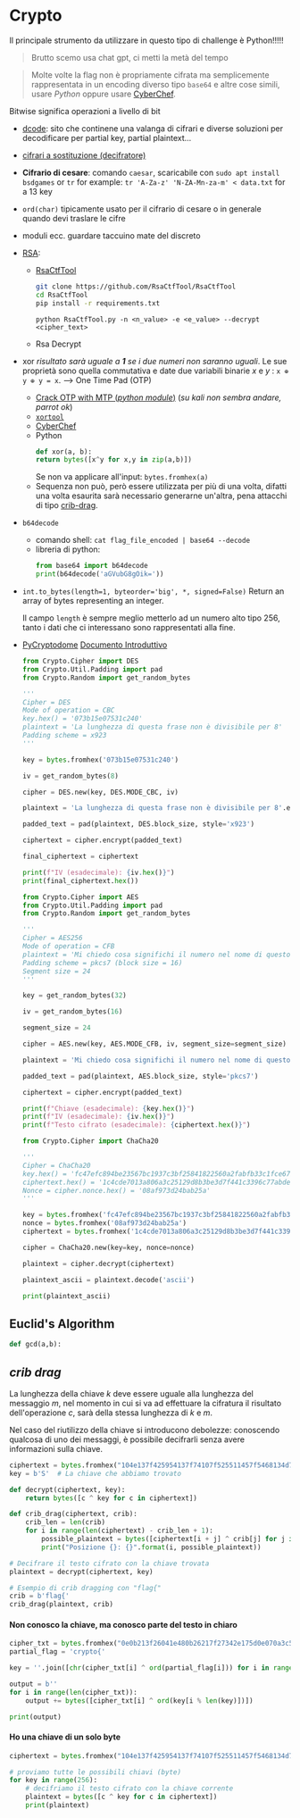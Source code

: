 # Crypto
Il principale strumento da utilizzare in questo tipo di challenge è Python!!!!!

> Brutto scemo usa chat gpt, ci metti la metà del tempo

> Molte volte la flag non è propriamente cifrata ma semplicemente rappresentata in un encoding diverso tipo `base64` e altre cose simili, usare *Python* oppure usare [CyberChef](https://cyberchef.org/).

Bitwise significa operazioni a livello di bit

- [dcode](https://www.dcode.fr/en): sito che continene una valanga di cifrari e diverse soluzioni per decodificare per partial key, partial plaintext...
- [cifrari a sostituzione (decifratore)](https://quipqiup.com/)
- **Cifrario di cesare**: comando `caesar`, scaricabile con `sudo apt install bsdgames` or `tr` for example: `tr 'A-Za-z' 'N-ZA-Mn-za-m' < data.txt` for a 13 key
- `ord(char)` tipicamente usato per il cifrario di cesare o in generale quando devi traslare le cifre
- moduli ecc. guardare taccuino mate del discreto
- [RSA](#RSA):
  - [RsaCtfTool](https://github.com/RsaCtfTool/RsaCtfTool)
    ```bash
    git clone https://github.com/RsaCtfTool/RsaCtfTool
    cd RsaCtfTool
    pip install -r requirements.txt
    ```

    `python RsaCtfTool.py -n <n_value> -e <e_value> --decrypt <cipher_text>`

  - Rsa Decrypt
- xor *risultato sarà uguale a **1** se i due numeri non saranno uguali*. Le sue proprietà sono quella commutativa e date due variabili binarie *x* e *y* : `x ⊕ y ⊕ y = x`.
  --> One Time Pad (OTP) 
  - [Crack OTP with MTP (*python module*)](https://github.com/CameronLonsdale/MTP) (*su kali non sembra andare, parrot ok*)
  - [`xortool`](https://github.com/hellman/xortool)
  - [CyberChef](https://cyberchef.org/)
  - Python
    ```Python
    def xor(a, b):
    return bytes([x^y for x,y in zip(a,b)])
    ```
    Se non va applicare all'input: `bytes.fromhex(a)`
  - Sequenza non può, però essere utilizzata per più di una volta, difatti una volta esaurita sarà necessario generarne un'altra, pena attacchi di tipo [crib-drag](#crib-drag).
- `b64decode`
  - comando shell: `cat flag_file_encoded | base64 --decode`
  - libreria di python:
    ```Python
    from base64 import b64decode
    print(b64decode('aGVubG8gOik='))
    ```
- `int.to_bytes(length=1, byteorder='big', *, signed=False)` Return an array of bytes representing an integer.

  Il campo `length` è sempre meglio metterlo ad un numero alto tipo $256$, tanto i dati che ci interessano sono rappresentati alla fine.
- [PyCryptodome](https://pycryptodome.readthedocs.io/en/latest/index.html)
  [Documento Introduttivo](https://training.olicyber.it/api/file/13563f96-8ffa-4a10-a60b-b2d1aa6f53a9/pycryptodome_basics.pdf)
  ```Python
  from Crypto.Cipher import DES
  from Crypto.Util.Padding import pad
  from Crypto.Random import get_random_bytes
  
  '''
  Cipher = DES
  Mode of operation = CBC
  key.hex() = '073b15e07531c240'
  plaintext = 'La lunghezza di questa frase non è divisibile per 8'
  Padding scheme = x923
  '''
  
  key = bytes.fromhex('073b15e07531c240')
  
  iv = get_random_bytes(8)
  
  cipher = DES.new(key, DES.MODE_CBC, iv)
  
  plaintext = 'La lunghezza di questa frase non è divisibile per 8'.encode('utf-8')
  
  padded_text = pad(plaintext, DES.block_size, style='x923')
  
  ciphertext = cipher.encrypt(padded_text)
  
  final_ciphertext = ciphertext
  
  print(f"IV (esadecimale): {iv.hex()}")
  print(final_ciphertext.hex())
  ```
  ```Python
  from Crypto.Cipher import AES
  from Crypto.Util.Padding import pad
  from Crypto.Random import get_random_bytes
  
  '''
  Cipher = AES256
  Mode of operation = CFB
  plaintext = 'Mi chiedo cosa significhi il numero nel nome di questo algoritmo.'
  Padding scheme = pkcs7 (block size = 16)
  Segment size = 24
  '''
  
  key = get_random_bytes(32)

  iv = get_random_bytes(16)

  segment_size = 24

  cipher = AES.new(key, AES.MODE_CFB, iv, segment_size=segment_size)

  plaintext = 'Mi chiedo cosa significhi il numero nel nome di questo algoritmo.'.encode('utf-8')

  padded_text = pad(plaintext, AES.block_size, style='pkcs7')

  ciphertext = cipher.encrypt(padded_text)

  print(f"Chiave (esadecimale): {key.hex()}")
  print(f"IV (esadecimale): {iv.hex()}")
  print(f"Testo cifrato (esadecimale): {ciphertext.hex()}")
  ```
  ```Python
  from Crypto.Cipher import ChaCha20
  
  '''
  Cipher = ChaCha20
  key.hex() = 'fc47efc894be23567bc1937c3bf25841822560a2fabfb33c1fce679f8167c080'
  ciphertext.hex() = '1c4cde7013a806a3c25129d8b3be3d7f441c3396c77abdeb4268bc04'
  Nonce = cipher.nonce.hex() = '08af973d24bab25a'
  '''
  
  key = bytes.fromhex('fc47efc894be23567bc1937c3bf25841822560a2fabfb33c1fce679f8167c080')
  nonce = bytes.fromhex('08af973d24bab25a')
  ciphertext = bytes.fromhex('1c4cde7013a806a3c25129d8b3be3d7f441c3396c77abdeb4268bc04')
  
  cipher = ChaCha20.new(key=key, nonce=nonce)
  
  plaintext = cipher.decrypt(ciphertext)
  
  plaintext_ascii = plaintext.decode('ascii')
  
  print(plaintext_ascii)
  ```
## Euclid's Algorithm
```python
def gcd(a,b):
```

## *crib drag*
La lunghezza della chiave *k* deve essere uguale alla lunghezza del messaggio *m*, nel momento in cui si va ad effettuare la cifratura il risultato dell'operazione *c*, sarà della stessa lunghezza di *k* e *m*.

Nel caso del riutilizzo della chiave si introducono debolezze: conoscendo qualcosa di uno dei messaggi, è possibile decifrarli senza avere informazioni sulla chiave.

```Python
ciphertext = bytes.fromhex("104e137f425954137f74107f525511457f5468134d7f146c4c")
key = b'S'  # La chiave che abbiamo trovato

def decrypt(ciphertext, key):
    return bytes([c ^ key for c in ciphertext])

def crib_drag(ciphertext, crib):
    crib_len = len(crib)
    for i in range(len(ciphertext) - crib_len + 1):
        possible_plaintext = bytes([ciphertext[i + j] ^ crib[j] for j in range(crib_len)])
        print("Posizione {}: {}".format(i, possible_plaintext))

# Decifrare il testo cifrato con la chiave trovata
plaintext = decrypt(ciphertext, key)

# Esempio di crib dragging con "flag{"
crib = b'flag{'
crib_drag(plaintext, crib)
```

#### Non conosco la chiave, ma conosco parte del testo in chiaro
```Python
cipher_txt = bytes.fromhex("0e0b213f26041e480b26217f27342e175d0e070a3c5b103e2526217f27342e175d0e077e263451150104")
partial_flag = 'crypto{'

key = ''.join([chr(cipher_txt[i] ^ ord(partial_flag[i])) for i in range(len(partial_flag))])

output = b''
for i in range(len(cipher_txt)):
    output += bytes([cipher_txt[i] ^ ord(key[i % len(key)])])

print(output)
```

#### Ho una chiave di un solo byte 
```Python
ciphertext = bytes.fromhex("104e137f425954137f74107f525511457f5468134d7f146c4c")

# proviamo tutte le possibili chiavi (byte)
for key in range(256):  
    # decifriamo il testo cifrato con la chiave corrente
    plaintext = bytes([c ^ key for c in ciphertext])  
    print(plaintext)
```
